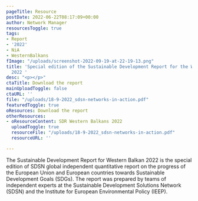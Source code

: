 ```yaml
---
pageTitle: Resource
postDate: 2022-06-22T08:17:09+00:00
author: Network Manager
resourcesToggle: true
tags:
- Report
- '2022'
- NiA
- WesternBalkans
fImage: "/uploads/screenshot-2022-09-19-at-22-19-13.png"
title: 'Special edition of the Sustainable Development Report for the Western Balkans
  2022 '
desc: "<p></p>"
ctaTitle: Download the report
mainUploadToggle: false
ctaURL: ''
file: "/uploads/18-9-2022_sdsn-networks-in-action.pdf"
featuredToggle: true
oResources: Download the report
otherResources:
- oResourceContent: SDR Western Balkans 2022
  uploadToggle: true
  resourceFile: "/uploads/18-9-2022_sdsn-networks-in-action.pdf"
  resourceURL: ''

---
```

The Sustainable Development Report for Western Balkan 2022 is the special edition of SDSN global independent quantitative report on the progress of the European Union and European countries towards Sustainable Development Goals (SDGs). The report was prepared by teams of independent experts at the Sustainable Development Solutions Network (SDSN) and the Institute for European Environmental Policy (IEEP).